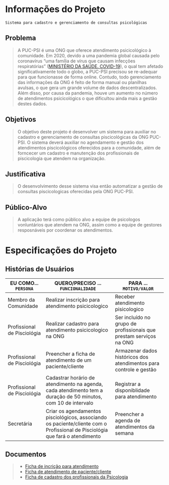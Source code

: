 # Informações do Projeto
`Sistema para cadastro e gerenciamento de consultas psicológicas`  

## Problema
> A PUC-PSI é uma ONG que oferece atendimento psicicológico à comunidade. Em 2020, devido a uma pandemia global causada pelo coronavírus “uma família de vírus que causam infecções respiratórias” ([MINISTÉRIO DA SAÚDE. COVID-19](https://coronavirus.saude.gov.br/sobre-a-doenca#o-que-e-covid)), o qual tem afetado significativamente todo o globo, a PUC-PSI precisou se re-adequar para que funcionasse de forma online.
> Contudo, todo gerenciamento das informações da ONG é feito de forma manual ou planilhas avulsas, o que gera um grande volume de dados descentralizados. Além disso, por causa da pandemia, houve um aumento no número de atendimentos psicicológics o que dificultou ainda mais a gestão destes dados.

## Objetivos

> O objetivo deste projeto é desenvolver um sistema para auxiliar no cadastro e gerenciamento de consultas piscicológicas da ONG PUC-PSI. O sistema deverá auxiliar no agendamento e gestão dos atendimentos piscicológicos oferecidos para a comunidade, além de forncecer um cadastro e manutenção dos profissionais de piscicologia que atendem na organização.

## Justificativa

> O desenvolvimento desse sistema visa então automatizar a gestão de consultas piscicologicas oferecidas pela ONG PUC-PSI.

## Público-Alvo

> A aplicação terá como público alvo a equipe de psicologos vonluntários que atendem na ONG, assim como a equipe de gestores resposnáveis por coordenar os atendimentos.
 
# Especificações do Projeto

## Histórias de Usuários

|EU COMO... `PERSONA`| QUERO/PRECISO ... `FUNCIONALIDADE` |PARA ... `MOTIVO/VALOR`                 |
|--------------------|------------------------------------|----------------------------------------|
|Membro da Comunidade | Realizar inscrição para atendimento psicicologico           | Receber atendimento pisicologico               |
|Profissional de Pisciológia | Realizar cadastro para atendimento psicicologico na ONG  | Ser incluído no grupo de profissionais que prestam serviços na ONG |
|Profissional de Pisciológia | Preencher a ficha de atendimento de um paciente/cliente  | Armazenar dados históricos dos atendimentos para controle e gestão |
|Profissional de Pisciológia | Cadastrar horário de atendimento na agenda, cada atendimento tem a duração de 50 minutos, com 10 de intervalo | Registrar a disponiblidade para atendimento |
|Secretária | Criar os agendamentos pisciológicos, associando os paciente/cliente com o Profissional de Pisciológia que fará o atendimento | Preencher a agenda de atendimentos da semana |

## Documentos
> - [Ficha de incrição para atendimento](https://forms.app/astlaong/formulario-de-inscricao)
> - [Ficha de atendimento de paciente/cliente](./docs/Ficha%20dos%20clientes%20.doc)
> - [Ficha de cadastro dos profissionais da Psicologia](./docs/Ficha%20dos%20profissionais%20da%20Psicologia.doc)
